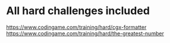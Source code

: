 # All hard challenges included

https://www.codingame.com/training/hard/cgx-formatter  
https://www.codingame.com/training/hard/the-greatest-number
